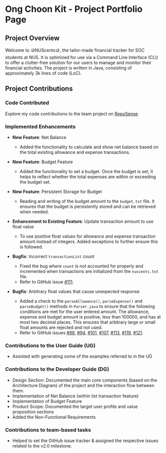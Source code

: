 # Ong Choon Kit - Project Portfolio Page

## Project Overview
Welcome to 🪙NUScents🪙, the tailor-made financial tracker for SOC students at NUS. It is optimized for use via a
Command Line Interface (CLI) to offer a clutter-free solution for our users to manage and monitor their financial
activities. The project is written in Java, consisting of approximately 3k lines of code (LoC).

## Project Contributions

### Code Contributed

Explore my code contributions to the team project on [RepoSense](https://nus-cs2113-ay2324s1.github.io/tp-dashboard/?search=choonkit-nus&sort=groupTitle&sortWithin=title&timeframe=commit&mergegroup=&groupSelect=groupByRepos&breakdown=true&checkedFileTypes=docs~functional-code~test-code~other&since=2023-09-22&tabOpen=false).

### Implemented Enhancements

- **New Feature**: Net Balance
    - Added the functionality to calculate and show net balance based on the total existing allowance and expense transactions.

- **New Feature**: Budget Feature
    - Added the functionality to set a budget. Once the budget is set, it helps to reflect whether the total expenses are within or exceeding the budget set.

- **New Feature**: Persistent Storage for Budget
    - Reading and writing of the budget amount to the `budget.txt` file. It ensures that the budget is persistently stored and can be retrieved when needed.

- **Enhancement to Existing Feature**: Update transaction amount to use float value
    - To use positive float values for allowance and expense transaction amount instead of integers. Added exceptions to further ensure this is followed.

- **Bugfix**: Incorrect `transactionList` count
    - Fixed the bug where `count` is not accounted for properly and incremented when transactions are initialized from the `nuscents.txt` file.
    - Refer to GitHub issue [#111](https://github.com/AY2324S1-CS2113-T18-4/tp/issues/111).

- **Bugfix**: Arbitrary float values that cause unexpected response
    - Added a check to the `parseAllowance()`, `parseExpense()` and `parseBudget()` methods in `Parser.java` to ensure that the following conditions are met for the user entered amount. The allowance, expense and budget amount is positive, less than 100000, and has at most two decimal places. This ensures that arbitrary large or small float amounts are rejected and not used.
    - Refer to GitHub issues
      [#88](https://github.com/AY2324S1-CS2113-T18-4/tp/issues/88),
      [#94](https://github.com/AY2324S1-CS2113-T18-4/tp/issues/94),
      [#101](https://github.com/AY2324S1-CS2113-T18-4/tp/issues/101),
      [#107](https://github.com/AY2324S1-CS2113-T18-4/tp/issues/107),
      [#113](https://github.com/AY2324S1-CS2113-T18-4/tp/issues/113),
      [#119](https://github.com/AY2324S1-CS2113-T18-4/tp/issues/119),
      [#121](https://github.com/AY2324S1-CS2113-T18-4/tp/issues/121).

### Contributions to the User Guide (UG)
- Assisted with generating some of the examples referred to in the UG

### Contributions to the Developer Guide (DG)
- Design Section: Documented the main core components (based on the Architecture Diagram) of the project and the interaction flow between them.
- Implementation of Net Balance (within list transaction feature)
- Implementation of Budget Feature
- Product Scope: Documented the target user profile and value proposition sections
- Added the Non-Functional Requirements

### Contributions to team-based tasks
- Helped to set the GitHub issue tracker & assigned the respective issues related to the v2.0 milestone.
